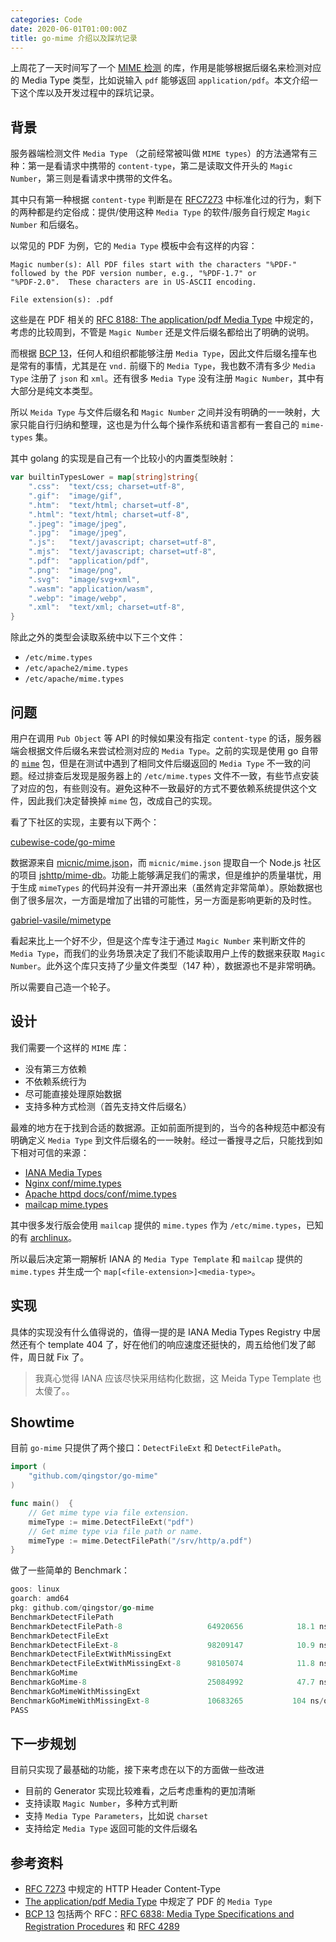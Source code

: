 ```yaml
---
categories: Code
date: 2020-06-01T01:00:00Z
title: go-mime 介绍以及踩坑记录
---
```


上周花了一天时间写了一个 [MIME 检测](https://github.com/qingstor/go-mime) 的库，作用是能够根据后缀名来检测对应的 Media Type 类型，比如说输入 `pdf` 能够返回  `application/pdf`。本文介绍一下这个库以及开发过程中的踩坑记录。

## 背景

服务器端检测文件 `Media Type` （之前经常被叫做 `MIME types`）的方法通常有三种：第一是看请求中携带的 `content-type`，第二是读取文件开头的 `Magic Number`，第三则是看请求中携带的文件名。

其中只有第一种根据 `content-type` 判断是在 [RFC7273](https://tools.ietf.org/html/rfc7231#section-3.1.1.5) 中标准化过的行为，剩下的两种都是约定俗成：提供/使用这种 `Media Type` 的软件/服务自行规定 `Magic Number` 和后缀名。

以常见的 PDF 为例，它的 `Media Type` 模板中会有这样的内容：

```
Magic number(s): All PDF files start with the characters "%PDF-"
followed by the PDF version number, e.g., "%PDF-1.7" or
"%PDF-2.0".  These characters are in US-ASCII encoding.

File extension(s): .pdf
```

这些是在 PDF 相关的 [RFC 8188: The application/pdf Media Type](https://tools.ietf.org/html/rfc8118) 中规定的，考虑的比较周到，不管是 `Magic Number` 还是文件后缀名都给出了明确的说明。

而根据 [BCP 13](https://www.rfc-editor.org/info/bcp13)，任何人和组织都能够注册 `Media Type`，因此文件后缀名撞车也是常有的事情，尤其是在 `vnd.` 前缀下的 `Media Type`，我也数不清有多少 `Media Type` 注册了 `json` 和 `xml`。还有很多 `Media Type` 没有注册 `Magic Number`，其中有大部分是纯文本类型。

所以 `Meida Type` 与文件后缀名和 `Magic Number` 之间并没有明确的一一映射，大家只能自行归纳和整理，这也是为什么每个操作系统和语言都有一套自己的 `mime-types` 集。

其中 golang 的实现是自己有一个比较小的内置类型映射：

```go
var builtinTypesLower = map[string]string{
	".css":  "text/css; charset=utf-8",
	".gif":  "image/gif",
	".htm":  "text/html; charset=utf-8",
	".html": "text/html; charset=utf-8",
	".jpeg": "image/jpeg",
	".jpg":  "image/jpeg",
	".js":   "text/javascript; charset=utf-8",
	".mjs":  "text/javascript; charset=utf-8",
	".pdf":  "application/pdf",
	".png":  "image/png",
	".svg":  "image/svg+xml",
	".wasm": "application/wasm",
	".webp": "image/webp",
	".xml":  "text/xml; charset=utf-8",
}
```

除此之外的类型会读取系统中以下三个文件：

- `/etc/mime.types`
- `/etc/apache2/mime.types`
- `/etc/apache/mime.types`

## 问题

用户在调用 `Pub Object` 等 API 的时候如果没有指定 `content-type` 的话，服务器端会根据文件后缀名来尝试检测对应的 `Media Type`。之前的实现是使用 go 自带的 [`mime`](https://golang.org/pkg/mime/) 包，但是在测试中遇到了相同文件后缀返回的 `Media Type` 不一致的问题。经过排查后发现是服务器上的 `/etc/mime.types` 文件不一致，有些节点安装了对应的包，有些则没有。避免这种不一致最好的方式不要依赖系统提供这个文件，因此我们决定替换掉 `mime` 包，改成自己的实现。

看了下社区的实现，主要有以下两个：

[cubewise-code/go-mime](https://github.com/cubewise-code/go-mime)

数据源来自 [micnic/mime.json](https://github.com/micnic/mime.json)，而 `micnic/mime.json` 提取自一个 Node.js 社区的项目 [jshttp/mime-db](https://github.com/jshttp/mime-db)。功能上能够满足我们的需求，但是维护的质量堪忧，用于生成 `mimeTypes` 的代码并没有一并开源出来（虽然肯定非常简单）。原始数据也倒了很多层次，一方面是增加了出错的可能性，另一方面是影响更新的及时性。

[gabriel-vasile/mimetype](https://github.com/gabriel-vasile/mimetype)

看起来比上一个好不少，但是这个库专注于通过 `Magic Number` 来判断文件的 `Media Type`，而我们的业务场景决定了我们不能读取用户上传的数据来获取 `Magic Number`。此外这个库只支持了少量文件类型（147 种），数据源也不是非常明确。

所以需要自己造一个轮子。

## 设计

我们需要一个这样的 `MIME` 库：

- 没有第三方依赖
- 不依赖系统行为
- 尽可能直接处理原始数据
- 支持多种方式检测（首先支持文件后缀名）

最难的地方在于找到合适的数据源。正如前面所提到的，当今的各种规范中都没有明确定义 `Media Type` 到文件后缀名的一一映射。经过一番搜寻之后，只能找到如下相对可信的来源：

- [IANA Media Types](https://www.iana.org/assignments/media-types/media-types.xhtml)
- [Nginx conf/mime.types](http://hg.nginx.org/nginx/file/tip/conf/mime.types)
- [Apache httpd docs/conf/mime.types](http://svn.apache.org/repos/asf/httpd/httpd/trunk/docs/conf/mime.types)
- [mailcap mime.types](https://pagure.io/mailcap/blob/master/f/mime.types)

其中很多发行版会使用 `mailcap` 提供的 `mime.types` 作为 `/etc/mime.types`，已知的有 [archlinux](https://www.archlinux.org/packages/extra/any/mailcap/)。

所以最后决定第一期解析 IANA 的 `Media Type Template` 和 `mailcap` 提供的 `mime.types` 并生成一个 `map[<file-extension>]<media-type>`。

## 实现

具体的实现没有什么值得说的，值得一提的是 IANA Media Types Registry 中居然还有个 template 404 了，好在他们的响应速度还挺快的，周五给他们发了邮件，周日就 Fix 了。

> 我真心觉得 IANA 应该尽快采用结构化数据，这 Meida Type Template 也太傻了。。

## Showtime

目前 `go-mime` 只提供了两个接口：`DetectFileExt` 和 `DetectFilePath`。

```go
import (
    "github.com/qingstor/go-mime"
)

func main()  {
    // Get mime type via file extension.
    mimeType := mime.DetectFileExt("pdf")
    // Get mime type via file path or name.
    mimeType := mime.DetectFilePath("/srv/http/a.pdf")
}
```

做了一些简单的 Benchmark：

```go
goos: linux
goarch: amd64
pkg: github.com/qingstor/go-mime
BenchmarkDetectFilePath
BenchmarkDetectFilePath-8                	64920656	        18.1 ns/op
BenchmarkDetectFileExt
BenchmarkDetectFileExt-8                 	98209147	        10.9 ns/op
BenchmarkDetectFileExtWithMissingExt
BenchmarkDetectFileExtWithMissingExt-8   	98105074	        11.8 ns/op
BenchmarkGoMime
BenchmarkGoMime-8                        	25084992	        47.7 ns/op
BenchmarkGoMimeWithMissingExt
BenchmarkGoMimeWithMissingExt-8          	10683265	       104 ns/op
PASS
```

## 下一步规划

目前只实现了最基础的功能，接下来考虑在以下的方面做一些改进

- 目前的 Generator 实现比较难看，之后考虑重构的更加清晰
- 支持读取 `Magic Number`，多种方式判断
- 支持 `Media Type Parameters`，比如说 `charset`
- 支持给定 `Media Type` 返回可能的文件后缀名

## 参考资料

- [RFC 7273](https://tools.ietf.org/html/rfc7231#section-3.1.1.5) 中规定的 HTTP Header Content-Type
- [The application/pdf Media Type](https://tools.ietf.org/html/rfc8118) 中规定了 PDF 的 `Media Type`
- [BCP 13](https://www.rfc-editor.org/info/bcp13) 包括两个 RFC：[RFC 6838: Media Type Specifications and Registration Procedures](https://tools.ietf.org/html/rfc6838) 和 [RFC 4289](https://tools.ietf.org/html/rfc4289)
